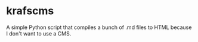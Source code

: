 # krafscms
A simple Python script that compiles a bunch of .md files to HTML because I don't want to use a CMS.
